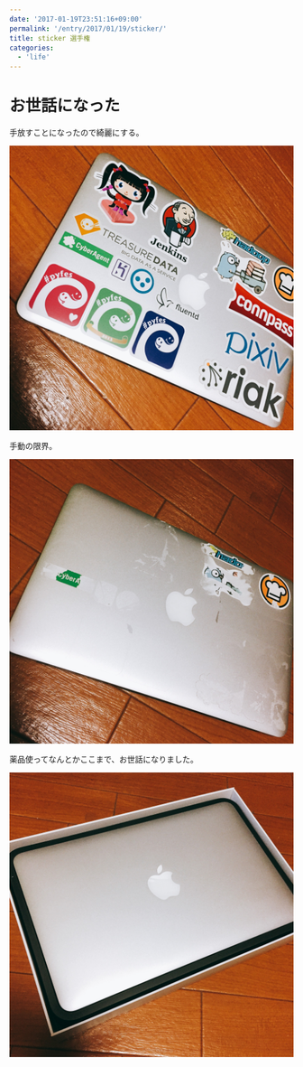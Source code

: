 ```yaml
---
date: '2017-01-19T23:51:16+09:00'
permalink: '/entry/2017/01/19/sticker/'
title: sticker 選手権
categories:
  - 'life'
---
```

# お世話になった

手放すことになったので綺麗にする。

![before](./IMG_1099.JPG)

手動の限界。

![after](./IMG_1101.JPG)

薬品使ってなんとかここまで、お世話になりました。

![final](./IMG_1102.JPG)
